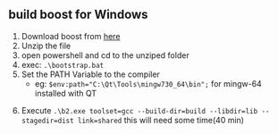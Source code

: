 ## build boost for Windows
1. Download boost from [here](https://www.boost.org/users/download/)
2. Unzip the file
3. open powershell and cd to the unziped folder
4. exec: `.\bootstrap.bat`
5. Set the PATH Variable to the compiler
    - eg: `$env:path="C:\Qt\Tools\mingw730_64\bin";` for mingw-64 installed with QT
<!-- 6. Execute `.\b2.exe toolset=gcc --build-dir=dist context coroutine` (run `.\b2.exe --show-libraries` to see which libs can be build) -->
6. Execute `.\b2.exe toolset=gcc --build-dir=build --libdir=lib --stagedir=dist link=shared` this will need some time(40 min)